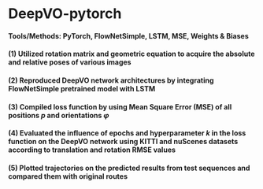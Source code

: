 # DeepVO-pytorch

#### Tools/Methods: PyTorch, FlowNetSimple, LSTM, MSE, Weights & Biases

#### (1) Utilized rotation matrix and geometric equation to acquire the absolute and relative poses of various images

#### (2) Reproduced DeepVO network architectures by integrating FlowNetSimple pretrained model with LSTM

#### (3) Compiled loss function by using Mean Square Error (MSE) of all positions $p$ and orientations $\varphi$

#### (4) Evaluated the influence of epochs and hyperparameter $k$ in the loss function on the DeepVO network using KITTI and nuScenes datasets according to translation and rotation RMSE values

#### (5) Plotted trajectories on the predicted results from test sequences and compared them with original routes

